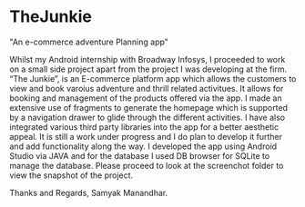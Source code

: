 # TheJunkie
"An e-commerce adventure Planning app"

Whilst my Android internship with Broadway Infosys, I proceeded to work on a small side project apart from the project I was developing at the firm. “The Junkie”, is an E-commerce platform app which allows the customers to view and book varoius adventure and thrill related activitues. It allows for booking and management of the products offered via the app. I made an extensive use of fragments to generate the homepage which is supported by a navigation drawer to glide through the different activities. I have also integrated various third party libraries into the app for a better aesthetic appeal. It is still a work under progress and I do plan to develop it further and add functionality along the way. I developed the app using Android Studio via JAVA and for the database I used DB browser for SQLite to manage the database. Please proceed to look at the screenchot folder to view the snapshot of the project.

Thanks and Regards,
Samyak Manandhar.
